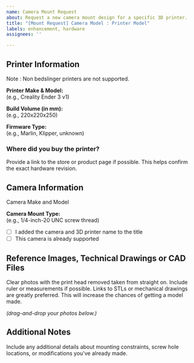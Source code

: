 ```yaml
---
name: Camera Mount Request
about: Request a new camera mount design for a specific 3D printer.
title: "[Mount Request] Camera Model : Printer Model"
labels: enhancement, hardware
assignees: ''

---
```


## Printer Information
Note : Non bedslinger printers are not supported.

**Printer Make & Model:**  
(e.g., Creality Ender 3 v1)

**Build Volume (in mm):**  
(e.g., 220x220x250)

**Firmware Type:**  
(e.g., Marlin, Klipper, unknown)

### Where did you buy the printer?

Provide a link to the store or product page if possible. This helps confirm the exact hardware revision.

## Camera Information
Camera Make and Model

**Camera Mount Type:**  
(e.g., 1/4-inch-20 UNC screw thread)

- [ ] I added the camera and 3D printer name to the title
- [ ] This camera is already supported

## Reference Images, Technical Drawings or CAD Files

Clear photos with the print head removed taken from straight on. Include ruler or measurements if possible. Links to STLs or mechanical drawings are greatly preferred. This will increase the chances of getting a model made.

*(drag-and-drop your photos below.)*


## Additional Notes

Include any additional details about mounting constraints, screw hole locations, or modifications you've already made.
